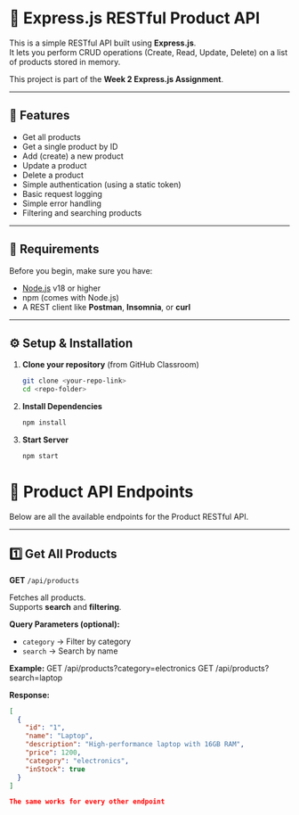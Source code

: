 # 🛒 Express.js RESTful Product API

This is a simple RESTful API built using **Express.js**.  
It lets you perform CRUD operations (Create, Read, Update, Delete) on a list of products stored in memory.

This project is part of the **Week 2 Express.js Assignment**.

---

## 🚀 Features

- Get all products  
- Get a single product by ID  
- Add (create) a new product  
- Update a product  
- Delete a product  
- Simple authentication (using a static token)  
- Basic request logging  
- Simple error handling  
- Filtering and searching products

---

## 🧰 Requirements

Before you begin, make sure you have:

- [Node.js](https://nodejs.org/) v18 or higher  
- npm (comes with Node.js)
- A REST client like **Postman**, **Insomnia**, or **curl**

---

## ⚙️ Setup & Installation

1. **Clone your repository** (from GitHub Classroom)

   ```bash
   git clone <your-repo-link>
   cd <repo-folder>
   ```

2. **Install Dependencies**

   ```bash
   npm install
   ```

3. **Start Server**
   ```bash
   npm start
   ```

# 🧾 Product API Endpoints

Below are all the available endpoints for the Product RESTful API.

---

## 1️⃣ Get All Products

**GET** `/api/products`

Fetches all products.  
Supports **search** and **filtering**.

**Query Parameters (optional):**
- `category` → Filter by category  
- `search` → Search by name  

**Example:**
GET /api/products?category=electronics
GET /api/products?search=laptop


**Response:**
```json
[
  {
    "id": "1",
    "name": "Laptop",
    "description": "High-performance laptop with 16GB RAM",
    "price": 1200,
    "category": "electronics",
    "inStock": true
  }
]

The same works for every other endpoint

